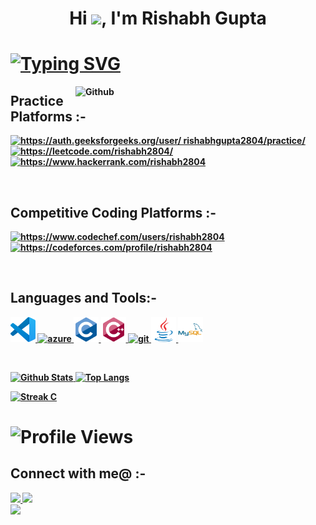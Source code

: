 <h1 align="center"> 
  Hi 
  <img 
    src="https://raw.githubusercontent.com/Rishabh2804/Rishabh2804/master/Resources/wave.gif" width="30px">, 
    I'm <b>Rishabh Gupta 
</h1> 

# [![Typing SVG](https://readme-typing-svg.herokuapp.com?size=40&color=%23F7E727&center=true&width=1000&lines=I'm+an+aspiring+Developer;I'm+a+Competitive+Programmer;I'm+a+Learning+Enthusiast;I'm+an+Explorer)](https://git.io/typing-svg)

<img width="400" align="right" alt="Github"
src="https://raw.githubusercontent.com/Rishabh2804/Rishabh2804/master/Resources/Developer.gif" 
/> 


## <b>Practice Platforms :-
<p align="left"> 
 <a
    href=https://auth.geeksforgeeks.org/user/rishabhgupta2804/practice/
    target="blank">
    <img 
        src="https://raw.githubusercontent.com/rahuldkjain/github-profile-readme-generator/master/src/images/icons/Social/geeks-for-geeks.svg"
        alt="https://auth.geeksforgeeks.org/user/ rishabhgupta2804/practice/" height="30" width="50" 
    />
 </a> 
 <a 
    href=https://leetcode.com/Rishabh2804/
    target="blank">
    <img 
        src="https://raw.githubusercontent.com/rahuldkjain/github-profile-readme-generator/master/src/images/icons/Social/leet-code.svg"
        alt="https://leetcode.com/rishabh2804/" height="30" width = "50"
    />
 </a>
 <a 
    href=https://www.hackerrank.com/Rishabh2804 
    target="blank">
    <img 
        src="https://raw.githubusercontent.com/rahuldkjain/github-profile-readme-generator/master/src/images/icons/Social/hackerrank.svg"
        alt="https://www.hackerrank.com/rishabh2804" height="30" width="40" 
    />
 </a> 
</p>

<br>

## <b>Competitive Coding Platforms :-
<p align="left"> 
 <a 
    href=https://www.codechef.com/users/rishabh2804
    target="blank">
    <img
        src="https://img.shields.io/badge/Codechef-%23B92B27.svg?&style=for-the-badge&logo=Codechef&logoColor=white"
        alt="https://www.codechef.com/users/rishabh2804" height="30" 
    />
 </a>
 <a 
    href=https://codeforces.com/profile/Rishabh2804 
    target="blank">
    <img 
        src="https://img.shields.io/badge/Codeforces-445f9d?style=for-the-badge&logo=Codeforces&logoColor=white"
        alt="https://codeforces.com/profile/rishabh2804" height="30" 
    />
 </a>
</p>

<br>

## <b>Languages and Tools:-
<p align="left">
 <a 
    href="https://code.visualstudio.com/" 
    target="_blank" rel="noreferrer"> 
    <img
        src="https://raw.githubusercontent.com/github/explore/80688e429a7d4ef2fca1e82350fe8e3517d3494d/topics/visual-studio-code/visual-studio-code.png"
        alt="VS code" width="40" height="40"
    /> 
 </a> 
 <a
    href="https://azure.microsoft.com/en-in/" 
    target="_blank" 
    rel="noreferrer"> 
    <img
        src=https://www.vectorlogo.zone/logos/microsoft_azure/microsoft_azure-icon.svg
        alt="azure" width="40" height="40"/> 
 </a> 
 <a
    href="https://www.cprogramming.com/" 
    target="_blank" rel="noreferrer"> 
    <img
        src="https://raw.githubusercontent.com/devicons/devicon/master/icons/c/c-original.svg"
        alt="c" width="40" height="40"
    /> 
 </a> 
 <a 
    href="https://www.w3schools.com/cpp/"
    target="_blank" rel="noreferrer"> 
    <img
        src="https://raw.githubusercontent.com/devicons/devicon/master/icons/cplusplus/cplusplus-original.svg"
        alt="cplusplus" width="40" height="40"
    /> 
 </a> 
 <a 
    href="https://git-scm.com/"
    target="_blank" rel="noreferrer"> 
    <img
        src="https://www.vectorlogo.zone/logos/git-scm/git-scm-icon.svg" alt="git"
        width="40" height="40"
    /> 
 </a> 
 <a 
    href="https://www.java.com" 
    target="_blank" rel="noreferrer"> 
    <img
        src="https://raw.githubusercontent.com/devicons/devicon/master/icons/java/java-original.svg"
        alt="java" width="40" height="40"
    /> 
 </a> 
 <a 
    href="https://www.mysql.com/"
    target="_blank" rel="noreferrer"> 
    <img
        src="https://raw.githubusercontent.com/devicons/devicon/master/icons/mysql/mysql-original-wordmark.svg"
        alt="mysql" width="40" height="40"
    /> 
 </a> 
</p> 

<br>

<!-- Github Stats-->

[![Github Stats](https://github-readme-stats.vercel.app/api?username=rishabh2804&show_icons=true&locale=en&count-private=true$height=80&theme=tokyonight)
![Top Langs](https://github-readme-stats.vercel.app/api/top-langs/?username=Rishabh2804&layout=compact&theme=tokyonight)](https://github.com/Rishabh2804/github-readme-stats)
    
<!-- Streak Card -->

[![Streak C](https://github-readme-streak-stats.herokuapp.com/?user=Rishabh2804&theme=highcontrast)](https://github.com/Rishabh2804/github-readme-stats)

# ![Profile Views](https://komarev.com/ghpvc/?username=Rishabh2804&color=blueviolet&style=flat-square&label=Profile+Views)


## <b>Connect with me@ :-
<a 
    target="_blank"
    href="https://www.linkedin.com/in/rishabh-gupta-2804/">
    <img
        src="https://img.shields.io/badge/-LinkedIn-0077B5?style=for-the-badge&logo=Linkedin&logoColor=white">
    </img>
</a>
<a 
    target="_blank" 
    href="mailto:rishabhgupta2804@gmail.com">
    <img
        src="https://img.shields.io/badge/-Gmail-D14836?style=for-the-badge&logo=Gmail&logoColor=white">
    </img>    
</a>
<a 
    target="_blank" 
    href="https://github.com/Rishabh2804">
    <img
        src="https://img.shields.io/badge/GitHub-100000?style=for-the-badge&logo=github&logoColor=white">
    </img>    
</a>
